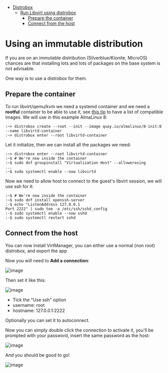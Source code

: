 - [Distrobox](../README.md)
  - [Run Libvirt using distrobox](run_libvirt_in_distrobox.md)
    - [Prepare the container](#prepare-the-container)
    - [Connect from the host](#connect-from-the-host)

# Using an immutable distribution

If you are on an immutable distribution (Silverblue/Kionite, MicroOS) chances are that
installing lots and lots of packages on the base system is not advisable.

One way is to use a distrobox for them.

## Prepare the container

To run libvirt/qemu/kvm we need a systemd container and we need a **rootful** container
to be able to use it, see [this tip](../useful_tips.md#using-init-system-inside-a-distrobox)
to have a list of compatible images.
We will use in this example AlmaLinux 8:

```console
:~> distrobox create --root --init --image quay.io/almalinux/8-init:8 --name libvirtd-container
:~> distrobox enter --root libvirtd-container
```

Let it initialize, then we can install all the packages we need:

```console
:~> distrobox enter --root libvirtd-container
:~$ # We're now inside the container
:~$ sudo dnf groupinstall "Virtualization Host" --allowerasing 
...
:~$ sudo systemctl enable --now libvirtd
```

Now we need to allow host to connect to the guest's libvirt session, we will use
ssh for it:

```console
:~$ # We're now inside the container
:~$ sudo dnf install openssh-server
:-$ echo "ListenAddress 127.0.0.1
Port 2222" | sudo tee -a /etc/ssh/sshd_config
:-$ sudo systemctl enable --now sshd
:-$ sudo systemctl restart sshd
```

## Connect from the host

You can now install VirtManager, you can either use a normal (non root) distrobox, and export the app

Now you will need to **Add a connection**:

![image](https://user-images.githubusercontent.com/598882/208441337-4dbade85-4c72-4342-b9ee-acd76b9b1675.png)

Then set it like this:

![image](https://user-images.githubusercontent.com/598882/208441499-e612868f-d9d1-452c-8bfb-110440e2e891.png)

- Tick the "Use ssh" option
- username: root
- hostname: 127.0.0.1:2222

Optionally you can set it to autoconnect.

Now you can simply double click the connection to activate it, you'll be prompted
with your password, insert the same password as the host:

![image](https://user-images.githubusercontent.com/598882/208441932-f561af0b-9c19-45f7-bacc-d690d80b75e1.png)

And you should be good to go!

![image](https://user-images.githubusercontent.com/598882/208442009-fe9df606-e6a8-44f9-94c2-1c2bfba4ca15.png)
